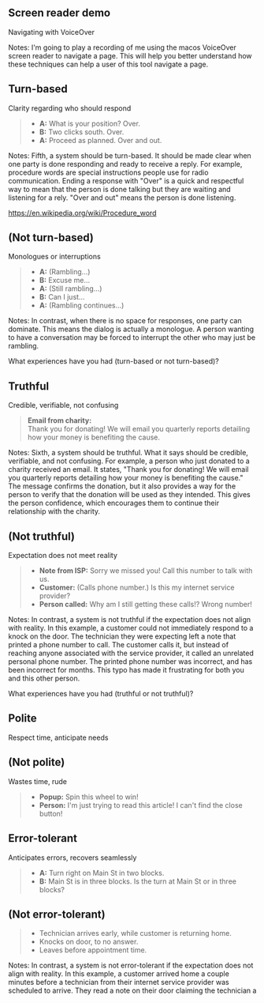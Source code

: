 ## Screen reader demo

Navigating with VoiceOver

Notes:
I'm going to play a recording of me using the macos VoiceOver screen reader to navigate a page. This will help you better understand how these techniques can help a user of this tool navigate a page.



## Turn-based

Clarity regarding who should respond

> - **A:** What is your position? Over.
> - **B:** Two clicks south. Over.
> - **A:** Proceed as planned. Over and out.

Notes:
Fifth, a system should be turn-based. It should be made clear when one party is done responding and ready to receive a reply. For example, procedure words are special instructions people use for radio communication. Ending a response with "Over" is a quick and respectful way to mean that the person is done talking but they are waiting and listening for a rely. "Over and out" means the person is done listening.

https://en.wikipedia.org/wiki/Procedure_word



## (Not turn-based)

Monologues or interruptions

> - **A:** (Rambling…)
> - **B:** Excuse me…
> - **A:** (Still rambling…)
> - **B:** Can I just…
> - **A:** (Rambling continues…)

Notes:
In contrast, when there is no space for responses, one party can dominate. This means the dialog is actually a monologue. A person wanting to have a conversation may be forced to interrupt the other who may just be rambling.

What experiences have you had (turn-based or not turn-based)?



## Truthful

Credible, verifiable, not confusing

> **Email from charity:**  
> Thank you for donating! We will email you quarterly reports detailing how your money is benefiting the cause.

Notes:
Sixth, a system should be truthful. What it says should be credible, verifiable, and not confusing. For example, a person who just donated to a charity received an email. It states, "Thank you for donating! We will email you quarterly reports detailing how your money is benefiting the cause." The message confirms the donation, but it also provides a way for the person to verify that the donation will be used as they intended. This gives the person confidence, which encourages them to continue their relationship with the charity.



## (Not truthful)

Expectation does not meet reality

> - **Note from ISP:** Sorry we missed you! Call this number to talk with us.
> - **Customer:** (Calls phone number.) Is this my internet service provider?
> - **Person called:** Why am I still getting these calls!? Wrong number!

Notes:
In contrast, a system is not truthful if the expectation does not align with reality. In this example, a customer could not immediately respond to a knock on the door. The technician they were expecting left a note that printed a phone number to call. The customer calls it, but instead of reaching anyone associated with the service provider, it called an unrelated personal phone number. The printed phone number was incorrect, and has been incorrect for months. This typo has made it frustrating for both you and this other person.

What experiences have you had (truthful or not truthful)?



## Polite

Respect time, anticipate needs

> 



## (Not polite)

Wastes time, rude

> - **Popup:** Spin this wheel to win!
> - **Person:** I'm just trying to read this article! I can't find the close button!



## Error-tolerant

Anticipates errors, recovers seamlessly

> - **A:** Turn right on Main St in two blocks.
> - **B:** Main St is in three blocks. Is the turn at Main St or in three blocks?



## (Not error-tolerant)

> - Technician arrives early, while customer is returning home.
> - Knocks on door, to no answer.
> - Leaves before appointment time.

Notes:
In contrast, a system is not error-tolerant if the expectation does not align with reality. In this example, a customer arrived home a couple minutes before a technician from their internet service provider was scheduled to arrive. They read a note on their door claiming the technician a




